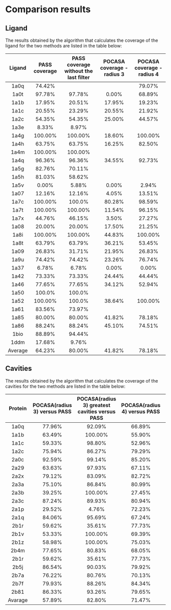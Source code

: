 # Comparison results

## Ligand

The results obtained by the algorithm that calculates the coverage of the ligand for the two methods are listed in the
table below:

| Ligand  | PASS coverage |PASS coverage without the last filter| POCASA coverage - radius 3 | POCASA coverage - radius 4 |
| :---:   |    :----:     |          :---:                      |          :---:             |          :---:             |
| 1a0q    | 74.42%        |                                     |                            | 79.07%                     |
| 1a0t    | 97.78%        | 97.78%                              | 0.00%                      | 68.89%                     |
| 1a1b    | 17.95%        | 20.51%                              | 17.95%                     | 19.23%                     |
| 1a1c    | 20.55%        | 23.29%                              | 20.55%                     | 21.92%                     |
| 1a2c    | 54.35%        | 54.35%                              | 25.00%                     | 44.57%                     |
| 1a3e    | 8.33%         | 8.97%                      |
| 1a4g    | 100.00%       | 100.00%                             | 18.60%                     | 100.00%                    |
| 1a4h    | 63.75%        | 63.75%                              | 16.25%                     | 82.50%                     |
| 1a4m    | 100.00%       | 100.00%                    |
| 1a4q    | 96.36%        | 96.36%                              | 34.55%                     | 92.73%                     |
| 1a5g    | 82.76%        | 70.11%                     |
| 1a5h    | 81.03%        | 58.62%                     |
| 1a5v    | 0.00%         | 5.88%                               | 0.00%                      | 2.94%                      |
| 1a07    | 12.16%        | 12.16%                              | 4.05%                      | 13.51%                     |
| 1a7c    | 100.00%       | 100.0%                              | 80.28%                     | 98.59%                     |
| 1a7t    | 100.00%       | 100.00%                             | 11.54%                     | 96.15%                     |
| 1a7x    | 44.76%        | 46.15%                              | 3.50%                      | 27.27%                     |
| 1a08    | 20.00%        | 20.00%                              | 17.50%                     | 21.25%                     |
| 1a8i    | 100.00%       | 100.00%                             | 44.83%                     | 100.00%                    |
| 1a8t    | 63.79%        | 63.79%                              | 36.21%                     | 53.45%                     |
| 1a09    | 26.83%        | 31.71%                              | 21.95%                     | 26.83%                     |
| 1a9u    | 74.42%        | 74.42%                              | 23.26%                     | 76.74%                     |
| 1a37    | 6.78%         | 6.78%                               | 0.00%                      | 0.00%                      |
| 1a42    | 73.33%        | 73.33%                              | 24.44%                     | 44.44%                     |
| 1a46    | 77.65%        | 77.65%                              | 34.12%                     | 52.94%                     |
| 1a50    | 100.0%        | 100.0%                     |
| 1a52    | 100.00%       | 100.0%                              | 38.64%                     | 100.00%                    |
| 1a61    | 83.56%        | 73.97%                     |
| 1a85    | 80.00%        | 80.00%                              | 41.82%                     | 78.18%                     |
| 1a86    | 88.24%        | 88.24%                              | 45.10%                     | 74.51%                     |
| 1bio    | 88.89%        | 94.44%                     |
| 1ddm    | 17.68%        | 9.76%                      |
| Average | 64.23%        | 80.00%                              | 41.82%                     | 78.18%                     |




## Cavities
The results obtained by the algorithm that calculates the coverage of the cavities for the two methods are listed in the table below:

| Protein | POCASA(radius 3) versus PASS | POCASA(radius 3) greatest cavities versus PASS | POCASA(radius 4) versus PASS | POCASA(radius 4) greatest cavities versus PASS | PASS versus POCASA(radius 3) | PASS versus POCASA(radius 4) | 
|:-------:|:----------------------------:|:----------------------------------------------:|:----------------------------:|:----------------------------------------------:|:----------------------------:|:----------------------------:| 
|  1a0q   |            77.96%            |                     92.09%                     |            66.89%            |                     74.53%                     |            81.63%            |            88.97%            |                           
|  1a1b   |            63.49%            |                    100.00%                     |            55.90%            |                    100.00%                     |            75.00%            |            87.51%            |              
|  1a1c   |            59.33%            |                     98.80%                     |            52.96%            |                     98.29%                     |            71.23%            |            89.04%            |                         
|  1a2c   |            75.94%            |                     86.27%                     |            79.29%            |                     85.01%                     |            36.01%            |            80.28%            |                    
|  2a0c   |            92.59%            |                     99.14%                     |            85.20%            |                     91.33%                     |            56.20%            |            95.64%            |     
|  2a29   |            63.63%            |                     97.93%                     |            67.11%            |                     99.00%                     |            55.86%            |            98.12%            |    
|  2a2x   |            79.12%            |                     83.09%                     |            82.72%            |                     85.52%                     |            48.38%            |            91.79%            |    
|  2a3a   |            75.10%            |                     86.84%                     |            80.99%            |                     86.60%                     |            48.77%            |            97.54%            |    
|  2a3b   |            39.25%            |                    100.00%                     |            27.45%            |                     28.77%                     |            45.16%            |            74.19%            |    
|  2a3c   |            87.24%            |                     89.93%                     |            80.94%            |                     85.21%                     |            67.63%            |            86.20%            |    
|  2a1p   |            29.52%            |                     4.76%                      |            72.23%            |                     74.73%                     |            8.49%             |            78.70%            |    
|  2a1q   |            84.06%            |                     95.69%                     |            67.24%            |                     78.06%                     |            75.55%            |            96.11%            |    
|  2b1r   |            59.62%            |                     35.61%                     |            77.73%            |                     83.96%                     |            25.10%            |            97.48%            |    
|  2b1v   |            53.33%            |                    100.00%                     |            69.39%            |                    100.00%                     |            21.64%            |            66.91%            |    
|  2b1z   |            58.98%            |                    100.00%                     |            75.03%            |                    100.00%                     |            22.76%            |            71.91%            |    
|  2b4m   |            77.65%            |                     80.83%                     |            68.05%            |                     74.44%                     |            79.74%            |            85.34%            |    
|  2b1r   |            59.62%            |                     35.61%                     |            77.73%            |                     83.96%                     |            25.10%            |            97.48%            |    
|  2b5j   |            86.54%            |                     90.03%                     |            79.92%            |                     86.39%                     |            77.39%            |            82.28%            |    
|  2b7a   |            76.22%            |                     80.76%                     |            70.13%            |                     74.21%                     |            83.29%            |            89.97%            |    
|  2b7f   |            79.93%            |                     88.26%                     |            84.34%            |                     92.31%                     |            49.44%            |            91.87%            |    
|  2b81   |            86.33%            |                     93.26%                     |            79.65%            |                     82.97%                     |            82.97%            |            93.45%            |    
| Avarage |            57.89%            |                     82.80%                     |            71.47%            |                     88.12%                     |            54.13%            |            87.65%            |    
